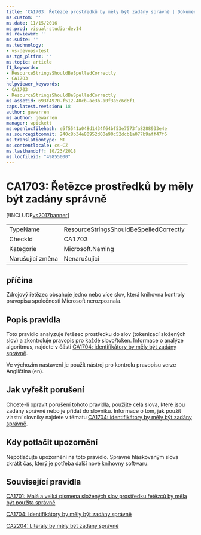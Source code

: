 ```yaml
---
title: 'CA1703: Řetězce prostředků by měly být zadány správně | Dokumentace Microsoftu'
ms.custom: ''
ms.date: 11/15/2016
ms.prod: visual-studio-dev14
ms.reviewer: ''
ms.suite: ''
ms.technology:
- vs-devops-test
ms.tgt_pltfrm: ''
ms.topic: article
f1_keywords:
- ResourceStringsShouldBeSpelledCorrectly
- CA1703
helpviewer_keywords:
- CA1703
- ResourceStringsShouldBeSpelledCorrectly
ms.assetid: 693f4970-f512-40cb-ae3b-a0f3a5c6d6f1
caps.latest.revision: 18
author: gewarren
ms.author: gewarren
manager: wpickett
ms.openlocfilehash: e5f5541a048d1434f64bf53e7573fa8288933e4e
ms.sourcegitcommit: 240c8b34e80952d00e90c52dcb1a077b9aff47f6
ms.translationtype: MT
ms.contentlocale: cs-CZ
ms.lasthandoff: 10/23/2018
ms.locfileid: "49855000"
---
```

# <a name="ca1703-resource-strings-should-be-spelled-correctly"></a>CA1703: Řetězce prostředků by měly být zadány správně
[!INCLUDE[vs2017banner](../includes/vs2017banner.md)]

|||
|-|-|
|TypeName|ResourceStringsShouldBeSpelledCorrectly|
|CheckId|CA1703|
|Kategorie|Microsoft.Naming|
|Narušující změna|Nenarušující|

## <a name="cause"></a>příčina
 Zdrojový řetězec obsahuje jedno nebo více slov, která knihovna kontroly pravopisu společnosti Microsoft nerozpoznala.

## <a name="rule-description"></a>Popis pravidla
 Toto pravidlo analyzuje řetězec prostředku do slov (tokenizací složených slov) a zkontroluje pravopis pro každé slovo/token. Informace o analýze algoritmus, najdete v části [CA1704: identifikátory by měly být zadány správně](../code-quality/ca1704-identifiers-should-be-spelled-correctly.md).

 Ve výchozím nastavení je použít nástroj pro kontrolu pravopisu verze Angličtina (en).

## <a name="how-to-fix-violations"></a>Jak vyřešit porušení
 Chcete-li opravit porušení tohoto pravidla, použijte celá slova, které jsou zadány správně nebo je přidat do slovníku. Informace o tom, jak použít vlastní slovníky najdete v tématu [CA1704: identifikátory by měly být zadány správně](../code-quality/ca1704-identifiers-should-be-spelled-correctly.md).

## <a name="when-to-suppress-warnings"></a>Kdy potlačit upozornění
 Nepotlačujte upozornění na toto pravidlo. Správně hláskovaným slova zkrátit čas, který je potřeba další nové knihovny softwaru.

## <a name="related-rules"></a>Související pravidla
 [CA1701: Malá a velká písmena složených slov prostředku řetězců by měla být použita správně](../code-quality/ca1701-resource-string-compound-words-should-be-cased-correctly.md)

 [CA1704: Identifikátory by měly být zadány správně](../code-quality/ca1704-identifiers-should-be-spelled-correctly.md)

 [CA2204: Literály by měly být zadány správně](../code-quality/ca2204-literals-should-be-spelled-correctly.md)



